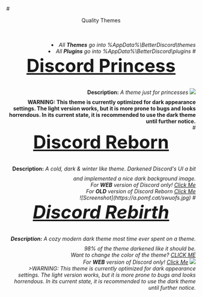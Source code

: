 #<DIV ALIGN=CENTER>Quality Themes</div><br><div align=right><br>
<li><i>All <b>Themes</b> go into %AppData%\BetterDiscord\themes</i>
<li><i>All <b>Plugins</b> go into %AppData%\BetterDiscord\plugins</i>
#<font size="25"><b><DIV ALIGN=CENTER><a href="https://github.com/Chaotiic/Discord-Themes/blob/master/Themes/Discord%20Princess.theme.css">Discord Princess</a></div></b></font>
<b>Description:</b><i> A theme just for princesses</i>
<img href="https://github.com/Chaotiic/Discord-Themes/blob/master/Themes/Discord%20Princess.theme.css" src="https://a.pomf.cat/qtoppj.png"></img><br>
<b>WARNING: This theme is currently optimized for dark appearance settings. The light version works, but it is more prone to bugs and looks horrendous. In its current state, it is recommended to use the dark theme until further notice.</b><br>
#<font size="25"><b><DIV ALIGN=CENTER><a href="https://github.com/Chaotiic/Discord-Themes-and-Plugins/blob/master/Themes/Discord%20Reborn.theme.css">Discord Reborn</a></div></b></font>
<b>Description:</b><i> A cold, dark & winter like theme. Darkened Discord's UI a bit and implemented a nice dark background image.</b><br>
For <b>WEB</b> version of Discord only! <a href="https://userstyles.org/styles/125848/discord-reborn">Click Me</a><br>
For <b>OLD</b> version of Discord Reborn <a href="https://skidpaste.org/N5ClcJFh">Click Me</a><br>
![Screenshot](https://a.pomf.cat/swuofs.jpg)
#<font size="25"><b><DIV ALIGN=CENTER><a href="https://github.com/Chaotiic/Discord-Themes-and-Plugins/blob/master/Themes/Discord%20Rebirth.css">Discord Rebirth</a></div></b></font>
<b>Description:</b><i> A cozy modern dark theme most time ever spent on a theme. 98% of the theme darkened like it should be.</i> </b><br>Want to change the color of the theme? <a href="http://pastebin.com/jNQLS005">CLICK ME</a><br>
For <b>WEB</b> version of Discord only! <a href="https://userstyles.org/styles/125412/discord-rebirth">Click Me</a>
<img href="https://github.com/Chaotiic/Discord-Themes-and-Plugins/blob/master/Themes/Dark%20Mode%20Rebirth.css" src="https://i.imgur.com/lPdrdDe.png"></img><br>
>WARNING: This theme is currently optimized for dark appearance settings. The light version works, but it is more prone to bugs and looks horrendous. In its current state, it is recommended to use the dark theme until further notice.
